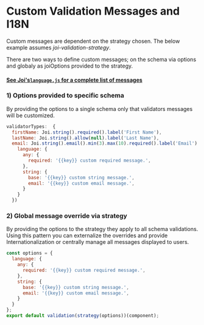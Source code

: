 # Custom Validation Messages and I18N

Custom messages are dependent on the strategy chosen. The below example assumes _joi-validation-strategy_.

There are two ways to define custom messages; on the schema via options and globaly as joiOptions provided to the strategy.

#### [See Joi's`language.js` for a complete list of messages](https://github.com/hapijs/joi/blob/master/lib/language.js)

### 1) Options provided to specific schema

By providing the options to a single schema only that validators messages will be customized.

```javascript
validatorTypes:  {
  firstName: Joi.string().required().label('First Name'),
  lastName: Joi.string().allow(null).label('Last Name'),
  email: Joi.string().email().min(3).max(10).required().label('Email').options({
    language: {
      any: {
        required: '{{key}} custom required message.',
      },
      string: {
        base: '{{key}} custom string message.',
        email: '{{key}} custom email message.',
      }
    }
  })
```

### 2) Global message override via strategy

By providing the options to the strategy they apply to all schema validations. Using this pattern you can externalize the overrides and provide Internationalization or centrally manage all messages displayed to users.

```javascript
const options = {
  language: {
    any: {
      required: '{{key}} custom required message.',
    },
    string: {
      base: '{{key}} custom string message.',
      email: '{{key}} custom email message.',
    }
  }
};
export default validation(strategy(options))(component);
```
